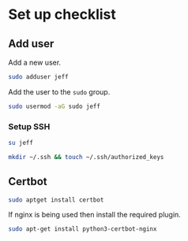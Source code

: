 # Set up checklist

## Add user

Add a new user.

```bash
sudo adduser jeff
```

Add the user to the `sudo` group.
```bash
sudo usermod -aG sudo jeff
````

### Setup SSH

```bash
su jeff
```

```bash
mkdir ~/.ssh && touch ~/.ssh/authorized_keys
```

## Certbot

```bash
sudo aptget install certbot
```

If nginx is being used then install the required plugin.

```bash
sudo apt-get install python3-certbot-nginx
```
